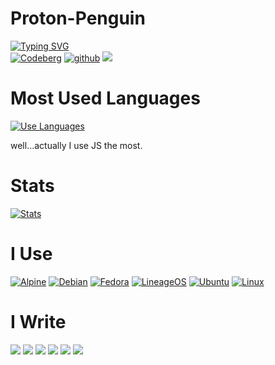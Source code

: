 <h1>
  Proton-Penguin
</h1>

<div>
  <a href=""><img src="https://readme-typing-svg.herokuapp.com?font=Fira+Code&pause=800&color=64A4FF&background=FFFFFF00&center=false&vCenter=true&random=false&height=40&lines=Hi%2C+my+name+is+Kevin.;I'm+a+full+time+Linux+user.;Currently+learning+Javascript." alt="Typing SVG" /></a>
</div>

<div>
  <a href="https://codeberg.org/proton-penguin"><img src="https://img.shields.io/badge/Codeberg-2185D0?style=for-the-badge&logo=Codeberg&logoColor=white" alt="Codeberg"/></a>
  <a href="https://github.com/proton-penguin"><img src="https://img.shields.io/badge/github-%23121011.svg?style=for-the-badge&logo=github&logoColor=white" alt="github"/></a>
  <a href=""><img src="https://img.shields.io/badge/Email-github.pectin480@slmail.me-6a58ff?style=for-the-badge&logo=protonmail&logoColor=white"/></a>
</div>
<div>
  <h1>
    Most Used Languages
  </h1>
  <div>
    <a href="https://codeberg.org/proton-penguin">
    <img src="https://github-readme-stats.vercel.app/api/top-langs/?username=proton-penguin" alt="Use Languages" />
    </a>
    <p>
      well...actually I use JS the most.
    </p>
  </div>
</div>


<div>
  <h1>
      Stats
  </h1>
  <div>
      <a href="https://codeberg.org/proton-penguin">
      <img src="https://github-readme-stats.vercel.app/api?username=proton-penguin&rank_icon=github" alt="Stats" />
      </a>
  </div>  
</div>

<div>
  <h1>
    I Use
  </h1>
  <div>
    <a href=""><img src="https://img.shields.io/badge/Alpine-%230D597F.svg?style=for-the-badge&logo=alpine-linux&logoColor=white" alt="Alpine" /></a>
    <a href=""><img src="https://img.shields.io/badge/Debian-D70A53?style=for-the-badge&logo=debian&logoColor=white" alt="Debian" /></a>
    <a href=""><img src="https://img.shields.io/badge/Fedora-294172?style=for-the-badge&logo=fedora&logoColor=white" alt="Fedora" /></a>
    <a href=""><img src="https://img.shields.io/badge/lineageos-167C80?style=for-the-badge&logo=lineageos&logoColor=white" alt="LineageOS" /></a>
    <a href=""><img src="https://img.shields.io/badge/Ubuntu-E95420?style=for-the-badge&logo=ubuntu&logoColor=white" alt="Ubuntu" /></a>
    <a href=""><img src="https://img.shields.io/badge/Linux-FCC624?style=for-the-badge&logo=linux&logoColor=black" alt="Linux" /></a>
  </div>
   <h1>
    I Write
  </h1>
  <div>
    <a href=""><img src="https://img.shields.io/badge/shell_script-%23121011.svg?style=for-the-badge&logo=gnu-bash&logoColor=white" /></a>
    <a href=""><img src="https://img.shields.io/badge/python-3670A0?style=for-the-badge&logo=python&logoColor=ffdd54" /></a>
    <a href=""><img src="https://img.shields.io/badge/javascript-%23323330.svg?style=for-the-badge&logo=javascript&logoColor=%23F7DF1E" /></a>
    <a href=""><img src="https://img.shields.io/badge/css-%231572B6.svg?style=for-the-badge&logo=css3&logoColor=white" /></a>
    <a href=""><img src="https://img.shields.io/badge/html5-%23E34F26.svg?style=for-the-badge&logo=html5&logoColor=white" /></a>
    <a href=""><img src="https://img.shields.io/badge/c-%2300599C.svg?style=for-the-badge&logo=c&logoColor=white" /></a>
    
  </div>
</div>

